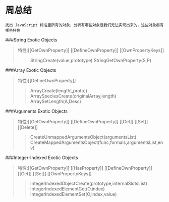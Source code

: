 # 周总结
```
找出 JavaScript 标准里所有的对象，分析有哪些对象是我们无法实现出来的，这些对象都有哪些特性
```
###String Exotic Objects
>特性:[[GetOwnProperty]] [[DefineOwnProperty]] [[OwnPropertyKeys]]
>> StringCreate(value,prototype) StringGetOwnProperty(S,P)

###Array Exotic Objects
>特性:[[DefineOwnProperty]]
>> ArrayCreate(length[,proto]) ArraySpeciesCreate(originalArray,length) ArraySetLength(A,Desc)

###Arguments Exotic Objects
>特性:[[GetOwnProperty]] [[DefineOwnProperty]] [[Get]] [[Set]] [[Delete]]
>> CreateUnmappedArgumentsObject(argumentsList) CreateMappedArgumentsObject(func,formals,argumentsList,env)

###Integer-Indexed Exotic Objects
>特性:[[GetOwnProperty]] [[HasProperty]] [[DefineOwnProperty]] [[Get]] [[Set]] [[OwnPropertyKeys]]
>> IntegerIndexedObjectCreate(prototype,internalSlotsList)
IntegerIndexedElementGet(O,index) IntegerIndexedElementSet(O,index,value)

